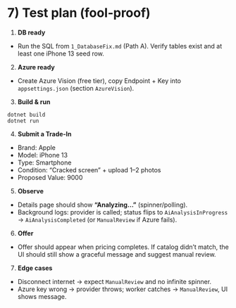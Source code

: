 # 7) Test plan (fool‑proof)

1) **DB ready**
- Run the SQL from `1_DatabaseFix.md` (Path A). Verify tables exist and at least one iPhone 13 seed row.

2) **Azure ready**
- Create Azure Vision (free tier), copy Endpoint + Key into `appsettings.json` (section `AzureVision`).

3) **Build & run**
```
dotnet build
dotnet run
```

4) **Submit a Trade-In**
- Brand: Apple
- Model: iPhone 13
- Type: Smartphone
- Condition: “Cracked screen” + upload 1–2 photos
- Proposed Value: 9000

5) **Observe**
- Details page should show **“Analyzing…”** (spinner/polling).
- Background logs: provider is called; status flips to `AiAnalysisInProgress` → `AiAnalysisCompleted` (or `ManualReview` if Azure fails).

6) **Offer**
- Offer should appear when pricing completes. If catalog didn’t match, the UI should still show a graceful message and suggest manual review.

7) **Edge cases**
- Disconnect internet → expect `ManualReview` and no infinite spinner.
- Azure key wrong → provider throws; worker catches → `ManualReview`, UI shows message.
